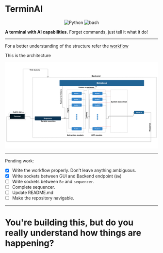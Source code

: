 # TerminAI

<p align="center">
  <img src="https://img.shields.io/badge/Code-Python-informational?style=flat&logo=python&color=blue" alt="Python" />
  <img src="https://img.shields.io/badge/Code-Bash-informational?style=flat&logo=Bash&color=yellow" alt="bash" />
</p>

**A terminal with AI capabilities.** Forget commands, just tell it what it do!

---

For a better understanding of the structure refer the [workflow](./idea/README.md)

This is the architecture

![Architecture](./idea/TerminAI.png)

---

Pending work:

- [x] Write the workflow properly. Don't leave anything ambiguous.
- [x] Write sockets between GUI and Backend endpoint (`Be`)
- [ ] Write sockets between `Be` and `sequencer`.
- [ ] Complete sequencer.
- [ ] Update README.md
- [ ] Make the repository navigable.

---

# You're building this, but do you really understand how things are happening?